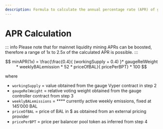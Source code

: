 ```yaml
---
description: Formula to calculate the annual percentage rate (APR) of gauge incentives
---
```


# APR Calculation

::: info
Please note that for mainnet liquidity mining APRs can be boosted, therefore a range of 1x to 2.5x of the calculated APR is possible.
:::

$$
minAPR(1x) = \frac{\frac{0.4}{ (workingSupply + 0.4) }* gaugeRelWeight * weeklyBALemission * 52 * priceOfBAL}{ pricePerBPT} * 100
$$

where

* `workingSupply` = value obtained from the gauge Vyper contract in step 2
* `gaugeRelWeight` = relative voting weight obtained from the gauge controller contract from step 3
* `weeklyBALemissions` = **** currently active weekly emissions, fixed at 145’000 BAL
* `priceOfBAL` = price of BAL in $ as obtained from an external pricing provider
* `pricePerBPT` = price per balancer pool token as inferred from step 4
